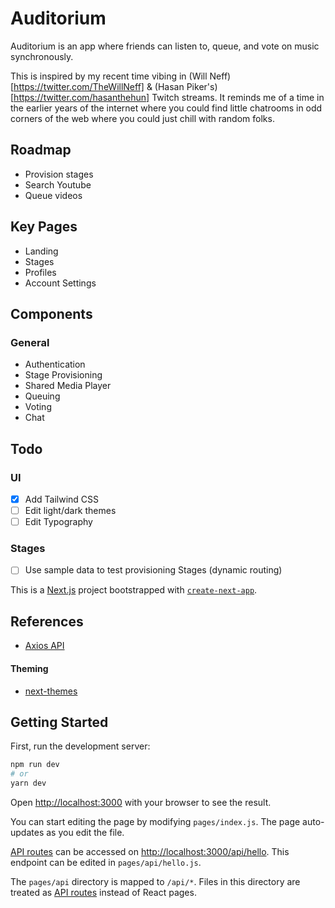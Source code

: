 # Auditorium

Auditorium is an app where friends can listen to, queue, and vote on music synchronously. 

This is inspired by my recent time vibing in (Will Neff)[https://twitter.com/TheWillNeff] & (Hasan Piker's)[https://twitter.com/hasanthehun] Twitch streams. It reminds me of a time in the earlier years of the internet where you could find little chatrooms in odd corners of the web where you could just chill with random folks.  

## Roadmap
- Provision stages
- Search Youtube
- Queue videos

## Key Pages

- Landing
- Stages
- Profiles
- Account Settings

## Components

### General
- Authentication
- Stage Provisioning
- Shared Media Player
- Queuing
- Voting
- Chat

## Todo

### UI
- [X] Add Tailwind CSS
- [ ] Edit light/dark themes
- [ ] Edit Typography
### Stages
- [ ] Use sample data to test provisioning Stages (dynamic routing)



This is a [Next.js](https://nextjs.org/) project bootstrapped with [`create-next-app`](https://github.com/vercel/next.js/tree/canary/packages/create-next-app).


## References

- [Axios API](https://axios-http.com/)

#### Theming
- [next-themes](https://github.com/pacocoursey/next-themes)

## Getting Started

First, run the development server:

```bash
npm run dev
# or
yarn dev
```

Open [http://localhost:3000](http://localhost:3000) with your browser to see the result.

You can start editing the page by modifying `pages/index.js`. The page auto-updates as you edit the file.

[API routes](https://nextjs.org/docs/api-routes/introduction) can be accessed on [http://localhost:3000/api/hello](http://localhost:3000/api/hello). This endpoint can be edited in `pages/api/hello.js`.

The `pages/api` directory is mapped to `/api/*`. Files in this directory are treated as [API routes](https://nextjs.org/docs/api-routes/introduction) instead of React pages.